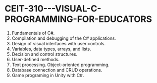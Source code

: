 # CEIT-310---VISUAL-C-PROGRAMMING-FOR-EDUCATORS
1. Fundamentals of C#.
2. Compilation and debugging of the C# applications.
3. Design of visual interfaces with user controls.
4. Variables, data types, arrays, and lists.
5. Decision and control structures.
6. User-defined methods.
7. Text processing. Object-oriented programming.
8. Database connection and CRUD operations.
9. Game programing in Unity with C#.

